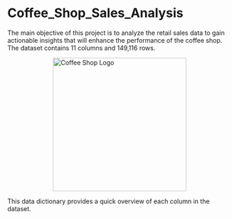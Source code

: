 # Coffee_Shop_Sales_Analysis
The main objective of this project is to analyze the retail sales data to gain actionable insights that will enhance the performance of the coffee shop. The dataset contains 11 columns and 149,116 rows.


<img src="D:\Data\Excel-21-aug\project material" alt="Coffee Shop Logo" width="300" style="display: block; margin: auto;" />



This data dictionary provides a quick overview of each column in the dataset.
